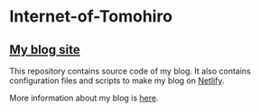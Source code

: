 # Internet-of-Tomohiro
## [My blog site](https://internet-of-tomohiro.netlify.com/)

This repository contains source code of my blog.
It also contains configuration files and scripts to make my blog on [Netlify](https://www.netlify.com/).

More information about my blog is [here](https://internet-of-tomohiro.netlify.com/aboutThisBlog.en.html).
